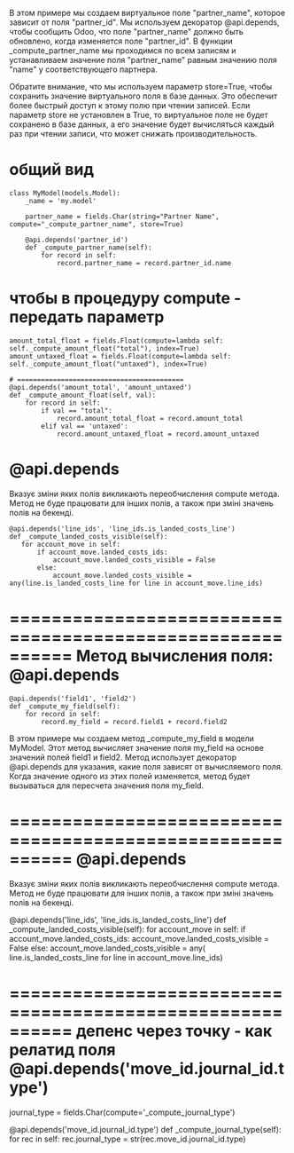 В этом примере мы создаем виртуальное поле "partner_name", которое зависит от поля "partner_id".
Мы используем декоратор @api.depends, чтобы сообщить Odoo, что поле "partner_name" должно быть обновлено,
когда изменяется поле "partner_id". В функции _compute_partner_name мы проходимся по всем записям и устанавливаем
значение поля "partner_name" равным значению поля "name" у соответствующего партнера.

Обратите внимание, что мы используем параметр store=True, чтобы сохранить значение виртуального поля в базе данных.
Это обеспечит более быстрый доступ к этому полю при чтении записей. Если параметр store не установлен в True,
то виртуальное поле не будет сохранено в базе данных, а его значение будет вычисляться каждый раз при чтении записи,
что может снижать производительность.

общий вид
=====================================================

    class MyModel(models.Model):
        _name = 'my.model'
    
        partner_name = fields.Char(string="Partner Name", compute="_compute_partner_name", store=True)
    
        @api.depends('partner_id')
        def _compute_partner_name(self):
            for record in self:
                record.partner_name = record.partner_id.name


чтобы в процедуру compute - передать параметр
=====================================================

    amount_total_float = fields.Float(compute=lambda self: self._compute_amount_float("total"), index=True)
    amount_untaxed_float = fields.Float(compute=lambda self: self._compute_amount_float("untaxed"), index=True)

    # ==========================================
    @api.depends('amount_total', 'amount_untaxed')
    def _compute_amount_float(self, val):
        for record in self:
            if val == "total":
                record.amount_total_float = record.amount_total
            elif val == 'untaxed':
                record.amount_untaxed_float = record.amount_untaxed

@api.depends
=====================================================

Вказує зміни яких полів викликають переобчислення compute метода. 
Метод не буде працювати для інших полів, а також при зміні значень полів на бекенді.

    @api.depends('line_ids', 'line_ids.is_landed_costs_line')
    def _compute_landed_costs_visible(self):
       for account_move in self:
           if account_move.landed_costs_ids:
               account_move.landed_costs_visible = False
           else:
               account_move.landed_costs_visible = any(line.is_landed_costs_line for line in account_move.line_ids)

==========================================================
Метод вычисления поля: @api.depends
==========================================================
    @api.depends('field1', 'field2')
    def _compute_my_field(self):
        for record in self:
            record.my_field = record.field1 + record.field2
В этом примере мы создаем метод _compute_my_field в модели MyModel. 
Этот метод вычисляет значение поля my_field на основе значений полей field1 и field2. 
Метод использует декоратор @api.depends для указания, какие поля зависят от вычисляемого поля. 
Когда значение одного из этих полей изменяется, метод будет вызываться для пересчета значения поля my_field.

==========================================================
@api.depends
==========================================================
Вказує зміни яких полів викликають переобчислення compute метода.
Метод не буде працювати для інших полів, а також при зміні значень полів на бекенді.

@api.depends('line_ids', 'line_ids.is_landed_costs_line')
def _compute_landed_costs_visible(self):
   for account_move in self:
       if account_move.landed_costs_ids:
           account_move.landed_costs_visible = False
       else:
           account_move.landed_costs_visible = any(
line.is_landed_costs_line for line in account_move.line_ids)


==========================================================
депенс через точку - как релатид поля  @api.depends('move_id.journal_id.type')
==========================================================

journal_type = fields.Char(compute='_compute_journal_type')

@api.depends('move_id.journal_id.type')
def _compute_journal_type(self):
    for rec in self:
        rec.journal_type = str(rec.move_id.journal_id.type)
